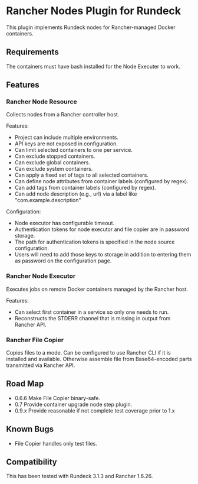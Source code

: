 # Rancher Nodes Plugin for Rundeck

This plugin implements Rundeck nodes for Rancher-managed Docker containers.

## Requirements

The containers must have bash installed for the Node Executer to work.

## Features

### Rancher Node Resource

Collects nodes from a Rancher controller host.

Features:

 - Project can include multiple environments.
 - API keys are not exposed in configuration.
 - Can limit selected containers to one per service.
 - Can exclude stopped containers.
 - Can exclude global containers.
 - Can exclude system containers.
 - Can apply a fixed set of tags to all selected containers.
 - Can define node attributes from container labels (configured by regex).
 - Can add tags from container labels (configured by regex).
 - Can add node description (e.g., url) via a label like "com.example.description"

Configuration:

 - Node executor has configurable timeout.
 - Authentication tokens for node executor and file copier are in password storage.
 - The path for authentication tokens is specified in the node source configuration.
 - Users will need to add those keys to storage in addition to entering them as password
   on the configuration page.


### Rancher Node Executor

Executes jobs on remote Docker containers managed by the Rancher host.

Features:

 - Can select first container in a service so only one needs to run.
 - Reconstructs the STDERR channel that is missing in output from Rancher API.

### Rancher File Copier

Copies files to a mode. Can be configured to use Rancher CLI if it is installed and available.
Otherwise assemble file from Base64-encoded parts transmitted via Rancher API.

## Road Map

 - 0.6.6 Make File Copier binary-safe.
 - 0.7 Provide container upgrade node step plugin.
 - 0.9.x Provide reasonable if not complete test coverage prior to 1.x

## Known Bugs
 
 - File Copier handles only test files.

## Compatibility
 
This has been tested with Rundeck 3.1.3 and Rancher 1.6.26.
